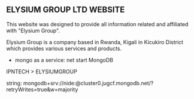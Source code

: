 ELYSIUM GROUP LTD WEBSITE
---------------------------

This website was designed to provide all information related and affiliated with "Elysium Group".

Elysium Group is a company based in Rwanda, Kigali in Kicukiro District which provides various services and products.


- mongo as a service: net start MongoDB

IPNTECH > ELYSIUMGROUP

string: mongodb+srv://nide:<password>@cluster0.jugcf.mongodb.net/<dbname>?retryWrites=true&w=majority